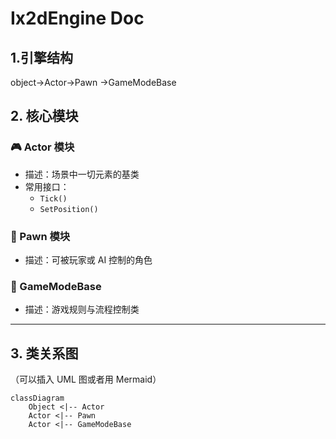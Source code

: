 # Ix2dEngine Doc
## 1.引擎结构
object->Actor->Pawn
             ->GameModeBase

## 2. 核心模块
### 🎮 Actor 模块
- 描述：场景中一切元素的基类
- 常用接口：
    - `Tick()`
    - `SetPosition()`

### 🧍 Pawn 模块
- 描述：可被玩家或 AI 控制的角色

### 🎲 GameModeBase
- 描述：游戏规则与流程控制类

---

## 3. 类关系图
（可以插入 UML 图或者用 Mermaid）
```mermaid
classDiagram
    Object <|-- Actor
    Actor <|-- Pawn
    Actor <|-- GameModeBase